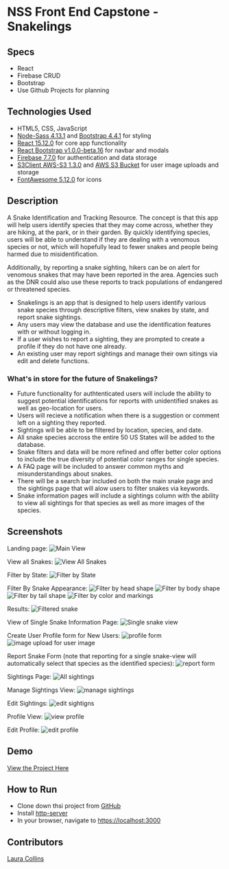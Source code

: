 # NSS Front End Capstone - Snakelings

## Specs
* React
* Firebase CRUD
* Bootstrap
* Use Github Projects for planning

## Technologies Used
* HTML5, CSS, JavaScript
* [Node-Sass 4.13.1](https://www.npmjs.com/package/node-sass?activeTab=versions) and [Bootstrap 4.4.1](https://getbootstrap.com/) for styling
* [React 15.12.0](https://reactjs.org/) for core app functionality
* [React Bootstrap v1.0.0-beta.16](https://react-bootstrap.github.io/) for navbar and modals
* [Firebase 7.7.0](https://firebase.google.com/) for authentication and data storage
* [S3Client AWS-S3 1.3.0](https://www.npmjs.com/package/react-aws-s3) and [AWS S3 Bucket](https://aws.amazon.com/) for user image uploads and storage
* [FontAwesome 5.12.0](https://fontawesome.com/) for icons

## Description
A Snake Identification and Tracking Resource.
The concept is that this app will help users identify species that they may come across, whether they are hiking, at the park, or in their garden. By quickly identifying species, users will be able to understand if they are dealing with a venomous species or not, which will hopefully lead to fewer snakes and people being harmed due to misidentification.

Additionally, by reporting a snake sighting, hikers can be on alert for venomous snakes that may have been reported in the area. Agencies such as the DNR could also use these reports to track populations of endangered or threatened species.

* Snakelings is an app that is designed to help users identify various snake species through descriptive filters, view snakes by state, and report snake sightings.
* Any users may view the database and use the identification features with or without logging in.
* If a user wishes to report a sighting, they are prompted to create a profile if they do not have one already.
* An existing user may report sightings and manage their own sitings via edit and delete functions.

### What's in store for the future of Snakelings?
* Future functionality for authtenticated users will include the ability to suggest potential identifications for reports with unidentified snakes as well as geo-location for users.
* Users will recieve a notification when there is a suggestion or comment left on a sighting they reported.
* Sightings will be able to be filtered by location, species, and date.
* All snake species accross the entire 50 US States will be added to the database.
* Snake filters and data will be more refined and offer better color options to include the true diversity of potential color ranges for single species.
* A FAQ page will be included to answer common myths and misunderstandings about snakes.
* There will be a search bar included on both the main snake page and the sightings page that will alow users to filter snakes via keywords.
* Snake information pages will include a sightings column with the ability to view all sightings for that species as well as more images of the species.

## Screenshots
Landing page:
![Main View](https://github.com/LaCollins/snakelings/blob/master/screenshots/mainView.PNG?raw=true)

View all Snakes:
![View All Snakes](https://github.com/LaCollins/snakelings/blob/master/screenshots/snakePage-viewAll.PNG?raw=true)

Filter by State:
![Filter by State](https://github.com/LaCollins/snakelings/blob/master/screenshots/filterByState.PNG?raw=true)

Filter By Snake Appearance:
![Filter by head shape](https://github.com/LaCollins/snakelings/blob/master/screenshots/filterByAppearance-1.PNG?raw=true)
![Filter by body shape](https://github.com/LaCollins/snakelings/blob/master/screenshots/filterByAppearance-2.PNG?raw=true)
![Filter by tail shape](https://github.com/LaCollins/snakelings/blob/master/screenshots/filterByAppearance-3.PNG?raw=true)
![Filter by color and markings ](https://github.com/LaCollins/snakelings/blob/master/screenshots/filterByAppearance-4.PNG?raw=true)

Results:
![Filtered snake](https://github.com/LaCollins/snakelings/blob/master/screenshots/filteredSnake.PNG?raw=true)

View of Single Snake Information Page:
![Single snake view](https://github.com/LaCollins/snakelings/blob/master/screenshots/snakeInformation.PNG?raw=true)

Create User Profile form for New Users:
![profile form](https://github.com/LaCollins/snakelings/blob/master/screenshots/profileForm.PNG?raw=true)
![image upload for user image](https://github.com/LaCollins/snakelings/blob/master/screenshots/imageUpload.PNG?raw=true)

Report Snake Form (note that reporting for a single snake-view will automatically select that species as the identified species):
![report form](https://github.com/LaCollins/snakelings/blob/master/screenshots/reportForm.PNG?raw=true)

Sightings Page:
![All sightings](https://github.com/LaCollins/snakelings/blob/master/screenshots/sightingsPage.PNG?raw=true)

Manage Sightings View:
![manage sightings](https://github.com/LaCollins/snakelings/blob/master/screenshots/mySightings.PNG?raw=true)

Edit Sightings:
![edit sightigns](https://github.com/LaCollins/snakelings/blob/master/screenshots/editForm.PNG?raw=true)

Profile View:
![view profile](https://github.com/LaCollins/snakelings/blob/master/screenshots/userProfile.PNG?raw=true)

Edit Profile:
![edit profile](https://github.com/LaCollins/snakelings/blob/master/screenshots/EditProfile.PNG?raw=true)

## Demo
[View the Project Here](http://snakelings.com)

## How to Run
* Clone down thsi project from [GitHub](https://github.com/LaCollins/snakelings)
* Install [http-server](https://www.npmjs.com/package/http-server)
* In your browser, navigate to [https://localhost:3000](https://localhost:3000)

## Contributors
[Laura Collins](https://github.com/LaCollins)